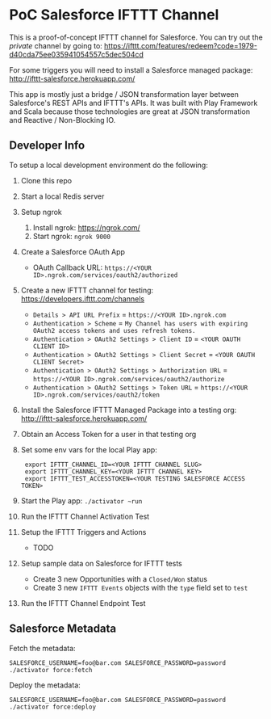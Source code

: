 PoC Salesforce IFTTT Channel
============================

This is a proof-of-concept IFTTT channel for Salesforce.  You can try out the *private* channel by going to:
https://ifttt.com/features/redeem?code=1979-d40cda75ee035941054557c5dec504cd

For some triggers you will need to install a Salesforce managed package:
http://ifttt-salesforce.herokuapp.com/

This app is mostly just a bridge / JSON transformation layer between Salesforce's REST APIs and IFTTT's APIs.  It was built with Play Framework and Scala because those technologies are great at JSON transformation and Reactive / Non-Blocking IO.

Developer Info
--------------

To setup a local development environment do the following:

1. Clone this repo
1. Start a local Redis server
1. Setup ngrok
    1. Install ngrok: https://ngrok.com/
    1. Start ngrok: `ngrok 9000`
1. Create a Salesforce OAuth App
    * OAuth Callback URL: `https://<YOUR ID>.ngrok.com/services/oauth2/authorized`
1. Create a new IFTTT channel for testing: https://developers.ifttt.com/channels
    * `Details > API URL Prefix` = `https://<YOUR ID>.ngrok.com`
    * `Authentication > Scheme` = `My Channel has users with expiring OAuth2 access tokens and uses refresh tokens.`
    * `Authentication > OAuth2 Settings > Client ID` = `<YOUR OAUTH CLIENT ID>`
    * `Authentication > OAuth2 Settings > Client Secret` = `<YOUR OAUTH CLIENT Secret>`
    * `Authentication > OAuth2 Settings > Authorization URL` = `https://<YOUR ID>.ngrok.com/services/oauth2/authorize`
    * `Authentication > OAuth2 Settings > Token URL` = `https://<YOUR ID>.ngrok.com/services/oauth2/token`
1. Install the Salesforce IFTTT Managed Package into a testing org: http://ifttt-salesforce.herokuapp.com/
1. Obtain an Access Token for a user in that testing org
1. Set some env vars for the local Play app:

        export IFTTT_CHANNEL_ID=<YOUR IFTTT CHANNEL SLUG>
        export IFTTT_CHANNEL_KEY=<YOUR IFTTT CHANNEL KEY>
        export IFTTT_TEST_ACCESSTOKEN=<YOUR TESTING SALESFORCE ACCESS TOKEN>

1. Start the Play app: `./activator ~run`
1. Run the IFTTT Channel Activation Test
1. Setup the IFTTT Triggers and Actions
    * TODO
1. Setup sample data on Salesforce for IFTTT tests
    * Create 3 new Opportunities with a `Closed/Won` status
    * Create 3 new `IFTTT Events` objects with the `type` field set to `test`
1. Run the IFTTT Channel Endpoint Test


Salesforce Metadata
-------------------

Fetch the metadata:

    SALESFORCE_USERNAME=foo@bar.com SALESFORCE_PASSWORD=password ./activator force:fetch

Deploy the metadata:

    SALESFORCE_USERNAME=foo@bar.com SALESFORCE_PASSWORD=password ./activator force:deploy